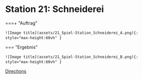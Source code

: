 
# Station 21: Schneiderei


===+ "Auftrag"

    ![Image title](assets/21_Spiel-Station_Schneiderei_A.png){: style="max-height:60vh" }


=== "Ergebnis"

    ![Image title](assets/21_Spiel-Station_Schneiderei_B.png){: style="max-height:60vh" }


[Directions](https://www.google.com/maps/dir/?api=1&travelmode=walking&destination=47.7994242,13.0183928)